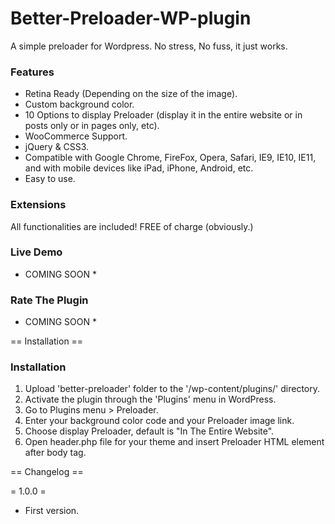 # Better-Preloader-WP-plugin
A simple preloader for Wordpress. No stress, No fuss, it just works.

### Features

* Retina Ready (Depending on the size of the image).
* Custom background color.
* 10 Options to display Preloader (display it in the entire website or in posts only or in pages only, etc).
* WooCommerce Support.
* jQuery & CSS3.
* Compatible with Google Chrome, FireFox, Opera, Safari, IE9, IE10, IE11, and with mobile devices like iPad, iPhone, Android, etc.
* Easy to use.

### Extensions

All functionalities are included! FREE of charge (obviously.)

### Live Demo

* COMING SOON *

### Rate The Plugin

* COMING SOON *

== Installation ==

### Installation

1. Upload 'better-preloader' folder to the '/wp-content/plugins/' directory.
2. Activate the plugin through the 'Plugins' menu in WordPress.
3. Go to Plugins menu > Preloader.
4. Enter your background color code and your Preloader image link.
5. Choose display Preloader, default is "In The Entire Website".
6. Open header.php file for your theme and insert Preloader HTML element after body tag.

== Changelog ==

= 1.0.0 =

* First version.
